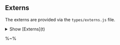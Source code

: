 ## Externs

The externs are provided via the `types/externs.js` file.

<details>
<summary>Show [Externs](t)</summary>

<table>
<tr><th><a href="https://compiler.page">Compiler</a> <a href="types/externs.js">Externs</a></th></tr>
<!-- block-start -->
<tr><td>

%EXAMPLE: types/externs/cookies.js%
</td></tr>
<tr><td><md2html>
The externs provide the Cookies interface, the Cookies Options and the Cookies Attribute Records. Those are needed to ensure the contract implementation, configurable inputs and to ensure correct serialisation of cookies when writing the response.
</md2html></td></tr>

<!-- block-start -->
<tr><td>

%EXAMPLE: types/externs/keygrip.js%
</td></tr>
<tr><td><md2html>
_Keygrip_ is the class that implements _goa.Keygrip interface with the 3 methods declared in the API. It is then called by the
_Cookies_ instances to verify correct decoding of signed cookies.
</md2html></td></tr>

</table>

</details>

%~%
